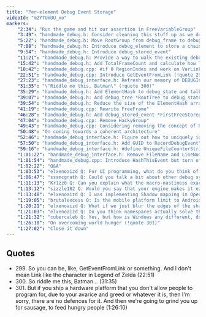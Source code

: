 ```yaml
---
title: "Per-element Debug Event Storage"
videoId: "m2Y7UmUU_xo"
markers:
    "2:34": "Run the game and hit our assertion in FreeVariableGroup"
    "3:49": "handmade_debug.h: Consider cleaning this stuff up as we do it"
    "5:22": "handmade_debug.h: Move RootGroup from debug_frame to debug_state"
    "7:08": "handmade_debug.h: Introduce debug_element to store a chain of Events"
    "9:54": "handmade_debug.h: Introduce debug_stored_event"
    "11:21": "handmade_debug.h: Provide a way to walk the existing debug elements and free them"
    "15:42": "handmade_debug.h: Add TotalFrameCount and calculate how long the debug system will then be able to run before the TotalFrameCount wraps around"
    "18:42": "handmade_debug.cpp: #if 0 RegionIndex and work on VarLinkInteraction"
    "22:51": "handmade_debug.cpp: Introduce GetEventFromLink (!quote 299)"
    "27:23": "handmade_debug_interface.h: Refresh our memory of DEBUGInitializeValue and RecordDebugEvent"
    "31:35": "\"Riddle me this, Batman\" (!quote 300)"
    "35:29": "handmade_debug.h: Add ElementHash to debug_state and talk through the system"
    "39:07": "handmade_debug.h: Add debug_tree *RootTree to debug_state"
    "39:54": "handmade_debug.h: Reduce the size of the ElementHash array"
    "41:19": "handmade_debug.cpp: Rewrite FreeFrame"
    "46:28": "handmade_debug.h: Add debug_stored_event *FirstFreeStoredEvent to debug_state"
    "47:04": "handmade_debug.cpp: Remove HackyGroup"
    "49:43": "handmade_debug.cpp: Considering removing the concept of Region and sending all the BeginBlock and EndBlock into the ElementHash"
    "50:48": "On coming towards a coherent architecture"
    "52:46": "handmade_debug_interface.h: Figure out how to uniquely identify events"
    "57:50": "handmade_debug_interface.h: Add GUID to RecordDebugEvent"
    "59:16": "handmade_debug_interface.h: #define UniqueFileCounterString"
    "1:01:22": "handmade_debug_interface.h: Remove FileName and LineNumber"
    "1:01:54": "handmade_debug.cpp: Introduce HashThisEvent but turn off HANDMADE_INTERNAL"
    "1:02:22": "Q&A"
    "1:03:53": "elxenoaizd Q: For UI programming, what do you think of the MVC (Model View Controller) pattern? Is it of any practical use?"
    "1:06:47": "sssmcgrath Q: Could you talk a bit about other debug system-y stuff you've done before? I've done all sorts of debug systems, not much like what you're doing now, and I'm curious what other stuff you may have done (just high level description, one-sentence descriptions are fine). Thanks!"
    "1:11:13": "Kr1zz0 Q: Can you explain what the macro-nastiness exactly does? Why do you have two underscore \"levels\"?"
    "1:13:12": "sizzle182 Q: Would you say that your engine makes it easy for a new programmer to come in and add functionality?"
    "1:13:48": "elxenoaizd Q: I was implementing Shadow mapping in OpenGL. It seems that there's a lot of issues and artifacts: Shadow Acne, Peter Panning etc., and to work around those you end up with something more complex and expensive. I kind of find it hard to believe that games with decent graphics use this technique. Do you know of any other good way to implement shadows, or do we just have to work around its limitations?"
    "1:19:05": "brutalexcess Q: Is the mobile platform limit to Android-only (excluding iOS) for any particular reason?"
    "1:20:21": "elxenoaizd Q: What if we just blur the edges of the shadows? (Gaussian blur)"
    "1:21:03": "elxenoaizd Q: Do you think namespaces actually solve the problem of naming collisions? Or there's no need for them and the usual C-style 'SystemName_Function' suffices?"
    "1:21:32": "cubercaleb Q: Yes, but how is Windows any different, don't you need to compile Windows programs on Windows?"
    "1:26:10": "On overcoming world hunger (!quote 301)"
    "1:27:02": "Close it down"
---
```


## Quotes

* 299\. So you can be, like, GetEventFromLink or something. And I don't mean Link like the character in Legend of Zelda (22:51)
* 300\. So riddle me this, Batman... (31:35)
* 301\. But if you ship a hardware platform that you don't allow people to program for, due to your avarice and greed or whatever it is, then I'm sorry, there are no defences for it. And then we're going to grind you up for sausage, to feed hungry people (1:26:10)
